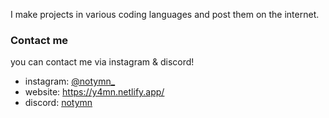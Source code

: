 I make projects in various coding languages and post them on the internet. 


### Contact me
you can contact me via instagram & discord!

- instagram: [@notymn_](https://instagram.com/notymn_)
- website: https://y4mn.netlify.app/
- discord: [notymn](https://discord.gg/)

